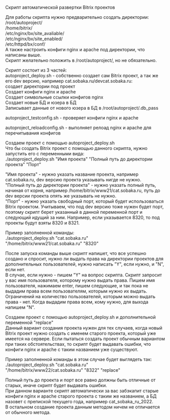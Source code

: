 Скрипт автоматической развертки Bitrix проектов

Для работы скрипта нужно предварительно создать директории:  
/root/autoproject/  
/home/bitrix/  
/etc/nginx/bx/site_avaliable/  
/etc/nginx/bx/site_enabled/  
/etc/httpd/bx/conf/  
А также настроить конфиги nginx и apache под директории, что написаны выше.   
Скрипт желательно положить в /root/autoproject/, но не обязательно.

Скрипт состоит из 3 частей:  
autoproject_deploy.sh - собственно создает сам Bitrix проект, а так же его dev версию, например cat.sobaka.ru/devcat.sobaka.ru:  
создает директории под проект  
Создает конфиги nginx и apache  
Создает символьные ссылки конфигов nginx   
Создает новые БД и юзера в БД  
Записывает данные от нового юзера в БД в /root/autoproject/.db_pass

autoproject_testconfig.sh - проверяет конфиги nginx и apache

autoproject_reloadconfig.sh - выполняет релоад nginx и apache для перечитывания конфигов

Создаем проект с помощью autoproject_deploy.sh  
Что бы создать Bitrix проект с помощью данного скрипта, нужно запустить его с переменными вида:  
./autoproject_deploy.sh "Имя проекта" "Полный путь до директории проекта" "Порт"

"Имя проекта" - нужно указать название проекта, например cat.sobaka.ru, dev версию проекта указывать нигде не нужно.  
"Полный путь до директории проекта" - нужно указать полный путь, начиная от корня, например /home/bitrix/www21/cat.sobaka.ru, путь до dev версии проекта опять же указывать не нужно.  
"Порт" - нужно указать свободный порт, который будет использоваться Bitrix проектом. Учитываем, что под dev версию тоже нужен будет порт, поэтому скрипт берет указанный в данной переменной порт и следующий идущий за ним. Например, если указывается 8320, то под проекты будут взяты 8320 и 8321.

Пример заполненной команды:  
./autoproject_deploy.sh "cat.sobaka.ru" "/home/bitrix/www21/cat.sobaka.ru" "8320"

После запуска команды выше скрипт напишет, что все успешно создано и спросит, нужно ли выдать права на директории проектов для дополнительных пользователей, нужно написать "Y", если нужно, и "N", если нет.  
В случае, если нужно - пишем "Y" на вопрос скрипта. Скрипт запросит у вас имя пользователя, которому нужно выдать права. Пишем имя пользователя, нажимаем enter, пишем следующие, и так пока не выдадим права всем пользователям, которым нужно их выдать. Ограничений на количество пользователей, которым можно выдать права - нет. Когда выдадим права всем, кому нужно, для выхода напишем "N".


Создаем проект с помощью autoproject_deploy.sh и дополнительной переменной "replace"  
Данный вариант создания проекта нужен для тех случаев, когда новый Bitrix проект нужно создать с именем старого проекта, который уже имеется на сервере. Если пытаться создать проект обычным вариантом при таких обстоятельствах, то скрипт будет выдавать ошибки, что конфиги nginx и apache с таким названием уже существуют.

Пример заполненной команды в этом случае будет выглядеть так:  
./autoproject_deploy.sh "cat.sobaka.ru" "/home/bitrix/www22/cat.sobaka.ru" "8322" "replace"

Полный путь до проекта  и порт все равно должны быть отличные от старых, иначе скрипт будет выдавать ошибки.  
При данном варианте скрипт автоматически за вас забэкапит старые конфиги nginx и apache старого проекта с таким же названием, а БД назовет с препиской текущего года, например cat_sobaka_ru_2022.  
В остальном создание проекта данным методом ничем не отличается от обычного метода.

